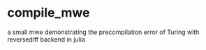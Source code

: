 # compile_mwe
a small mwe demonstrating the precompilation error of Turing with reversediff backend in julia
